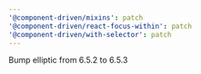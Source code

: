 ```yaml
---
'@component-driven/mixins': patch
'@component-driven/react-focus-within': patch
'@component-driven/with-selector': patch
---
```


Bump elliptic from 6.5.2 to 6.5.3
